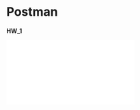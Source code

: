# Postman

  **HW_1**


 
 ![Решение]([ссылка](https://github.com/Juliakuk/HW_1-Postman/blob/main/HW_1_task.txt)https://github.com/Juliakuk/HW_1-Postman/blob/main/HW_1_task.txt)





